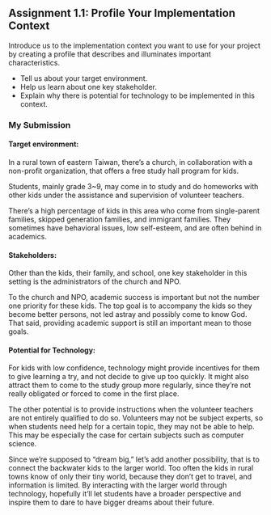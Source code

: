 ## Assignment 1.1: Profile Your Implementation Context

Introduce us to the implementation context you want to use for your project by
creating a profile that describes and illuminates important characteristics.

- Tell us about your target environment.
- Help us learn about one key stakeholder.
- Explain why there is potential for technology to be implemented in this
  context. 

### My Submission

#### Target environment:

In a rural town of eastern Taiwan, there’s a church, in collaboration with a non-profit organization, that offers a free study hall program for kids.

Students, mainly grade 3~9, may come in to study and do homeworks with other kids under the assistance and supervision of volunteer teachers.

There’s a high percentage of kids in this area who come from single-parent families, skipped generation families, and immigrant families. They sometimes have behavioral issues, low self-esteem, and are often behind in academics.

#### Stakeholders:

Other than the kids, their family, and school, one key stakeholder in this setting is the administrators of the church and NPO.

To the church and NPO, academic success is important but not the number one priority for these kids. The top goal is to accompany the kids so they become better persons, not led astray and possibly come to know God. That said, providing academic support is still an important mean to those goals.

#### Potential for Technology:

For kids with low confidence, technology might provide incentives for them to give learning a try, and not decide to give up too quickly. It might also attract them to come to the study group more regularly, since they’re not really obligated or forced to come in the first place.

The other potential is to provide instructions when the volunteer teachers are not entirely qualified to do so. Volunteers may not be subject experts, so when students need help for a certain topic, they may not be able to help. This may be especially the case for certain subjects such as computer science.

Since we’re supposed to “dream big,” let’s add another possibility, that is to connect the backwater kids to the larger world. Too often the kids in rural towns know of only their tiny world, because they don’t get to travel, and information is limited. By interacting with the larger world through technology, hopefully it’ll let students have a broader perspective and inspire them to dare to have bigger dreams about their future.
